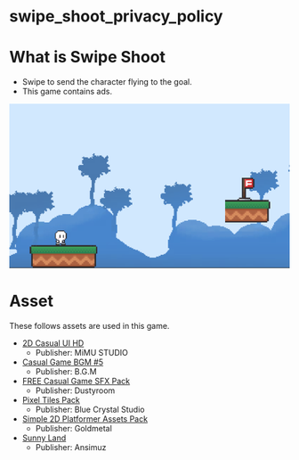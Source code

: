 # swipe_shoot_privacy_policy

# What is Swipe Shoot

- Swipe to send the character flying to the goal.
- This game contains ads.

![Image](./images/swipe_shoot.png)

# Asset

These follows assets are used in this game.

- [2D Casual UI HD](https://assetstore.unity.com/packages/2d/gui/icons/2d-casual-ui-hd-82080)
  - Publisher: MiMU STUDIO
- [Casual Game BGM #5](https://assetstore.unity.com/packages/audio/music/casual-game-bgm-5-135943)
  - Publisher: B.G.M
- [FREE Casual Game SFX Pack](https://assetstore.unity.com/packages/audio/sound-fx/free-casual-game-sfx-pack-54116)
  - Publisher: Dustyroom
- [Pixel Tiles Pack](https://assetstore.unity.com/packages/2d/environments/pixel-tiles-pack-138879)
  - Publisher: Blue Crystal Studio
- [Simple 2D Platformer Assets Pack](https://assetstore.unity.com/packages/2d/characters/simple-2d-platformer-assets-pack-188518)
  - Publisher: Goldmetal
- [Sunny Land](https://assetstore.unity.com/packages/2d/characters/sunny-land-103349)
  - Publisher: Ansimuz
